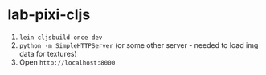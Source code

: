 # lab-pixi-cljs

1. `lein cljsbuild once dev`
2. `python -m SimpleHTTPServer` (or some other server - needed to load img data for textures)
3. Open `http://localhost:8000`
